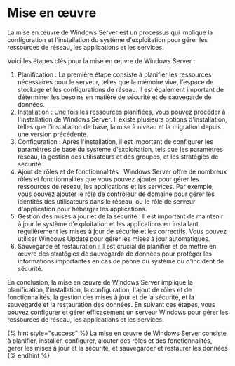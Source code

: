 # Mise en œuvre

La mise en œuvre de Windows Server est un processus qui implique la configuration et l'installation du système d'exploitation pour gérer les ressources de réseau, les applications et les services.

Voici les étapes clés pour la mise en œuvre de Windows Server :

1. Planification : La première étape consiste à planifier les ressources nécessaires pour le serveur, telles que la mémoire vive, l'espace de stockage et les configurations de réseau. Il est également important de déterminer les besoins en matière de sécurité et de sauvegarde de données.
2. Installation : Une fois les ressources planifiées, vous pouvez procéder à l'installation de Windows Server. Il existe plusieurs options d'installation, telles que l'installation de base, la mise à niveau et la migration depuis une version précédente.
3. Configuration : Après l'installation, il est important de configurer les paramètres de base du système d'exploitation, tels que les paramètres réseau, la gestion des utilisateurs et des groupes, et les stratégies de sécurité.
4. Ajout de rôles et de fonctionnalités : Windows Server offre de nombreux rôles et fonctionnalités que vous pouvez ajouter pour gérer les ressources de réseau, les applications et les services. Par exemple, vous pouvez ajouter le rôle de contrôleur de domaine pour gérer les identités des utilisateurs dans le réseau, ou le rôle de serveur d'application pour héberger les applications.
5. Gestion des mises à jour et de la sécurité : Il est important de maintenir à jour le système d'exploitation et les applications en installant régulièrement les mises à jour de sécurité et les correctifs. Vous pouvez utiliser Windows Update pour gérer les mises à jour automatiques.
6. Sauvegarde et restauration : Il est crucial de planifier et de mettre en œuvre des stratégies de sauvegarde de données pour protéger les informations importantes en cas de panne du système ou d'incident de sécurité.

En conclusion, la mise en œuvre de Windows Server implique la planification, l'installation, la configuration, l'ajout de rôles et de fonctionnalités, la gestion des mises à jour et de la sécurité, et la sauvegarde et la restauration des données. En suivant ces étapes, vous pouvez configurer et gérer efficacement un serveur Windows pour gérer les ressources de réseau, les applications et les services.

{% hint style="success" %}
La mise en œuvre de Windows Server consiste à planifier, installer, configurer, ajouter des rôles et des fonctionnalités, gérer les mises à jour et la sécurité, et sauvegarder et restaurer les données
{% endhint %}
